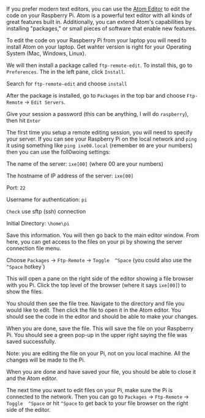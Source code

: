 If you prefer modern text editors, you can use the [Atom Editor](https://atom.io) to edit the code on your Raspberry Pi. Atom is a powerful text editor with all kinds of great features built in. Additionally, you can extend Atom's capabilities by installing "packages," or small pieces of software that enable new features.

To edit the code on your Raspberry Pi from your laptop you will need to install Atom on your laptop. Get wahter version is right for your Operating System (Mac, Windows, Linux).

We will then install a package called `ftp-remote-edit`. To install this, go to `Preferences`. The in the left pane, click `Install`.

Search for `ftp-remote-edit` and choose `install`

After the package is installed, go to `Packages` in the top bar and choose `Ftp-Remote` -> `Edit Servers`.

Give your session a password (this can be anything, I will do `raspberry`), then hit `Enter`

The first time you setup a remote editing session, you will need to specify your server. If you can see your Raspberry Pi on the local network and `ping` it using something like `ping ixe00.local` (remember `00` are your numbers) then you can use the foll0woing settings:

The name of the server: `ixe[00]` (where 00 are your numbers)

The hostname of IP address of the server: `ixe[00]`

Port: `22`

Username for authentication: `pi`

`Check` use sftp (ssh) connection

Initial Directory: `\home\pi`

Save this information. You will then go back to the main editor window. From here, you can get access to the files on your pi by showing the server connection file menu.

Choose `Packages` -> `Ftp-Remote` -> `Toggle  ^Space` (you could also use the `^Space` hotkey`)

This will open a pane on the right side of the editor showing a file browser with you Pi. Click the top level of the browser (where it says `ixe[00]`) to show the files.

You should then see the file tree. Navigate to the directory and file you would like to edit. Then click the file to open it in the Atom editor. You should see the code in the editor and should be able to make your changes.

When you are done, save the file. This will save the file on your Raspberry Pi. You should see a green pop-up in the upper right saying the file was saved successfully.

Note: you are editing the file on your Pi, not on you local machine. All the changes will be made to the Pi.

When you are done and have saved your file, you should be able to close it and the Atom editor.

The next time you want to edit files on your Pi, make sure the Pi is connected to the network. Then you can go to `Packages` -> `Ftp-Remote` -> `Toggle  ^Space` or hit `^Space` to get back to your file browser on the right side of the editor. 


